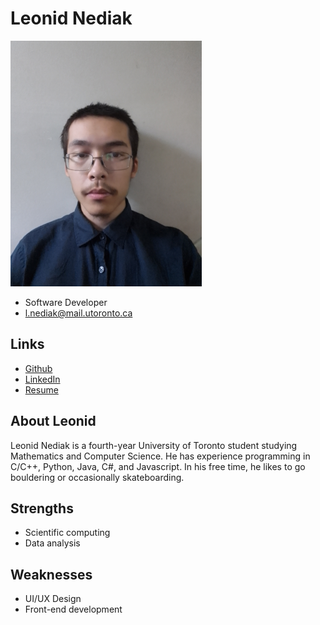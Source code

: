 # Leonid Nediak

![Leonid Nediak Image](assets/leonid/ln_pic.png)

- Software Developer
- l.nediak@mail.utoronto.ca

## Links

- [Github](https://github.com/lnediak)
- [LinkedIn](https://www.linkedin.com/in/leonid-nediak)
- [Resume](assets/leonid/ln_resume.pdf)

## About Leonid
Leonid Nediak is a fourth-year University of Toronto student studying Mathematics and Computer Science. He has experience programming in C/C++, Python, Java, C#, and Javascript. In his free time, he likes to go bouldering or occasionally skateboarding.

## Strengths

- Scientific computing
- Data analysis

## Weaknesses

- UI/UX Design
- Front-end development
